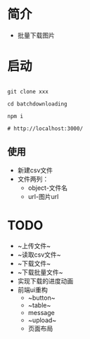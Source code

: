 # 简介

- 批量下载图片

# 启动

```shell

git clone xxx

cd batchdownloading

npm i 

# http://localhost:3000/

```

## 使用
- 新建csv文件
- 文件两列：
  - object-文件名
  - url-图片url

# TODO
  - ~上传文件~
  - ~读取csv文件~
  - ~下载文件~
  - ~下载批量文件~
  - 实现下载的进度动画
  - 前端ui重构
    - ~button~
    - ~table~
    - message
    - ~upload~
    - 页面布局
